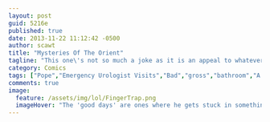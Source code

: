 ```yaml
---
layout: post
guid: 5216e
published: true
date: 2013-11-22 11:12:42 -0500
author: scawt
title: "Mysteries Of The Orient"
tagline: "This one\'s not so much a joke as it is an appeal to whatever shreds of human decency still cling to Pope\'s psyche. Please stop. There isn\'t enough bleach in the world for me to ever be clean again; you win, so please... please... "
category: Comics
tags: ["Pope","Emergency Urologist Visits","Bad","gross","bathroom","A Failure To Understand The Core Concepts Of Bathroom Usage","There Is No Wrong Hole","Just Because It Hurts And Nobody Likes It Doesn't Mean We're Not Having A Good Time","I'm Not Sure About That Last Tag...","poop jokes"]
comments: true 
image:
  feature: /assets/img/lol/FingerTrap.png
  imageHover: "The 'good days' are ones where he gets stuck in something and not the other way around."
---
```


